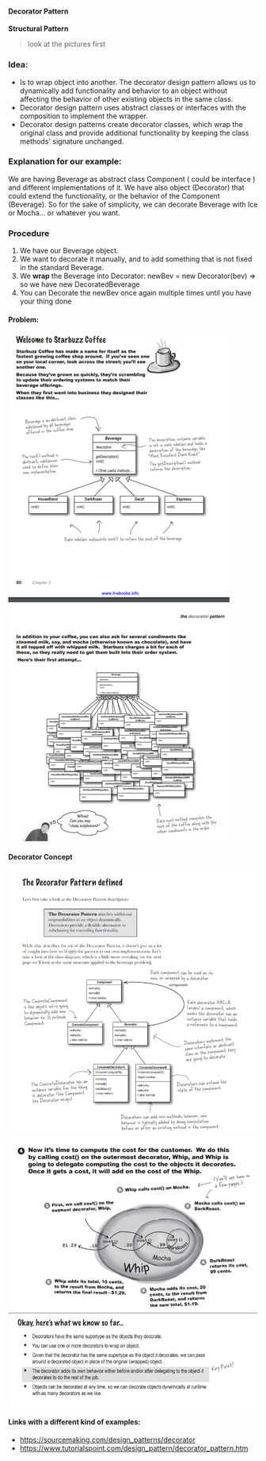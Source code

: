 #### Decorator Pattern
**Structural Pattern**


> look at the pictures first

### Idea:
- Is to wrap object into another. 
The decorator design pattern allows us to dynamically add functionality and behavior to an object without affecting the behavior of other existing objects in the same class. 
- Decorator design pattern uses abstract classes or interfaces with the composition to implement the wrapper.
- Decorator design patterns create decorator classes, which wrap the original class and provide additional functionality by keeping the class methods' signature unchanged.

### Explanation for our example:
We are having Beverage as abstract class Component ( could be interface ) and different implementations of it.
We have also object (Decorator) that could extend the functionality, or the behavior of the Component (Beverage).
So for the sake of simplicity, we can decorate Beverage with Ice or Mocha... or whatever you want.

### Procedure
1. We have our Beverage object.
2. We want to decorate it manually, and to add something that is not fixed in the standard Beverage.
3. We **wrap** the Beverage into Decorator:  newBev = new Decorator(bev) => so we have new DecoratedBeverage
4. You can Decorate the newBev once again multiple times until you have your thing done

#### Problem: 
![alt text](https://github.com/ivanspasov99/DesignPatterns/blob/master/Patterns/III/assets/DecoratorTask.png)

#### Decorator Concept
![alt text](https://github.com/ivanspasov99/DesignPatterns/blob/master/Patterns/III/assets/DecoratorConcept.png)
![alt text](https://github.com/ivanspasov99/DesignPatterns/blob/master/Patterns/III/assets/DecoratorConceptExample.png)

#### Links with a different kind of examples:
- https://sourcemaking.com/design_patterns/decorator
- https://www.tutorialspoint.com/design_pattern/decorator_pattern.htm